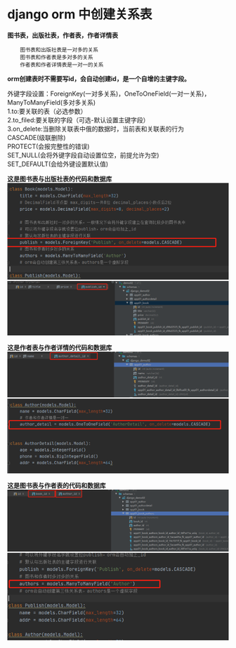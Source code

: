 # django orm 中创建关系表

**图书表，出版社表，作者表，作者详情表**
```
    图书表和出版社表是一对多的关系
    图书表和作者表是多对多的关系
    作者表和作者详情表是一对一的关系
```

**orm创建表时不需要写id，会自动创建id，是一个自增的主键字段。**

外键字段设置：ForeignKey(一对多关系)，OneToOneField(一对一关系)，ManyToManyField(多对多关系)<br>
	1.to:要关联的表（必选参数）<br>
	2.to_filed:要关联的字段（可选-默认设置主键字段）<br>
	3.on_delete:当删除关联表中俄的数据时，当前表和关联表的行为<br>
		CASCADE(级联删除)<br>
		PROTECT(会报完整性的错误)<br>
		SET_NULL(会将外键字段自动设置位空，前提允许为空)<br>
		SET_DEFAULT(会给外键设置默认值)<br>
		
**这是图书表与出版社表的代码和数据库**
![ForeignKey](img\ForeignKey.png)
![book](img\book.png)

**这是作者表与作者详情的代码和数据库**
![author](img\author.png)
![OneToOneField](img\OneToOneField.png)

**这是图书表与作者表的代码和数据库**
![book_authors](img\book_authors.png)
![ManyToManyField](img\ManyToManyField.png)

